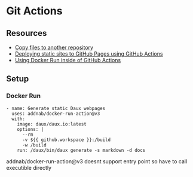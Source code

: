 # Git Actions

## Resources

- [Copy files to another repository](https://github.com/marketplace/actions/copy-files-to-another-repository)
- [Deploying static sites to GitHub Pages using GitHub Actions](https://medium.com/@danieljimgarcia/publishing-static-sites-to-github-pages-using-github-actions-8040f57dfeaf)
- [Using Docker Run inside of GitHub Actions](https://aschmelyun.com/blog/using-docker-run-inside-of-github-actions/)

## Setup

### Docker Run

    - name: Generate static Daux webpages
      uses: addnab/docker-run-action@v3
      with:
        image: daux/daux.io:latest
        options: |
          --rm 
          -v ${{ github.workspace }}:/build
          -w /build
        run: /daux/bin/daux generate -s markdown -d docs

addnab/docker-run-action@v3 doesnt support entry point so have to call executible directly